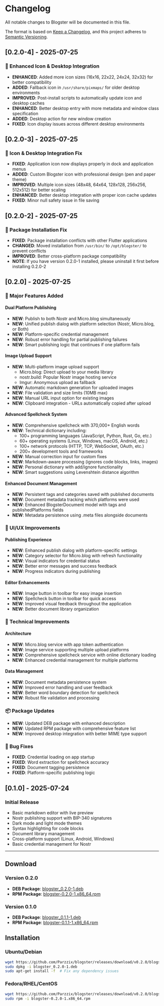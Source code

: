 # Changelog

All notable changes to Blogster will be documented in this file.

The format is based on [Keep a Changelog](https://keepachangelog.com/en/1.0.0/),
and this project adheres to [Semantic Versioning](https://semver.org/spec/v2.0.0.html).

## [0.2.0-4] - 2025-07-25

### 🔧 Enhanced Icon & Desktop Integration
- **ENHANCED**: Added more icon sizes (16x16, 22x22, 24x24, 32x32) for better compatibility
- **ADDED**: Fallback icon in `/usr/share/pixmaps/` for older desktop environments
- **IMPROVED**: Post-install scripts to automatically update icon and desktop caches
- **ENHANCED**: Better desktop entry with more metadata and window class specification
- **ADDED**: Desktop action for new window creation
- **FIXED**: Icon display issues across different desktop environments

## [0.2.0-3] - 2025-07-25

### 🎨 Icon & Desktop Integration Fix
- **FIXED**: Application icon now displays properly in dock and application menus
- **ADDED**: Custom Blogster icon with professional design (pen and paper theme)
- **IMPROVED**: Multiple icon sizes (48x48, 64x64, 128x128, 256x256, 512x512) for better scaling
- **ENHANCED**: Better desktop integration with proper icon cache updates
- **FIXED**: Minor null safety issue in file saving

## [0.2.0-2] - 2025-07-25

### 🔧 Package Installation Fix
- **FIXED**: Package installation conflicts with other Flutter applications
- **CHANGED**: Moved installation from `/usr/bin/` to `/opt/blogster/` to prevent conflicts
- **IMPROVED**: Better cross-platform package compatibility
- **NOTE**: If you have version 0.2.0-1 installed, please uninstall it first before installing 0.2.0-2

## [0.2.0] - 2025-07-25

### 🚀 Major Features Added

#### Dual Platform Publishing
- **NEW**: Publish to both Nostr and Micro.blog simultaneously
- **NEW**: Unified publish dialog with platform selection (Nostr, Micro.blog, or Both)
- **NEW**: Platform-specific credential management
- **NEW**: Robust error handling for partial publishing failures
- **NEW**: Smart publishing logic that continues if one platform fails

#### Image Upload Support
- **NEW**: Multi-platform image upload support
  - Micro.blog: Direct upload to your media library
  - nostr.build: Popular Nostr image hosting service
  - Imgur: Anonymous upload as fallback
- **NEW**: Automatic markdown generation for uploaded images
- **NEW**: File validation and size limits (10MB max)
- **NEW**: Manual URL input option for existing images
- **NEW**: Clipboard integration - URLs automatically copied after upload

#### Advanced Spellcheck System
- **NEW**: Comprehensive spellcheck with 370,000+ English words
- **NEW**: Technical dictionary including:
  - 100+ programming languages (JavaScript, Python, Rust, Go, etc.)
  - 60+ operating systems (Linux, Windows, macOS, Android, etc.)
  - 100+ network protocols (HTTP, TCP, WebSocket, OAuth, etc.)
  - 200+ development tools and frameworks
- **NEW**: Manual correction input for custom fixes
- **NEW**: Markdown-aware processing (ignores code blocks, links, images)
- **NEW**: Personal dictionary with add/ignore functionality
- **NEW**: Smart suggestions using Levenshtein distance algorithm

#### Enhanced Document Management
- **NEW**: Persistent tags and categories saved with published documents
- **NEW**: Document metadata tracking which platforms were used
- **NEW**: Enhanced BlogsterDocument model with tags and publishedPlatforms fields
- **NEW**: Metadata persistence using .meta files alongside documents

### 🎨 UI/UX Improvements

#### Publishing Experience
- **NEW**: Enhanced publish dialog with platform-specific settings
- **NEW**: Category selector for Micro.blog with refresh functionality
- **NEW**: Visual indicators for credential status
- **NEW**: Better error messages and success feedback
- **NEW**: Progress indicators during publishing

#### Editor Enhancements
- **NEW**: Image button in toolbar for easy image insertion
- **NEW**: Spellcheck button in toolbar for quick access
- **NEW**: Improved visual feedback throughout the application
- **NEW**: Better document library organization

### 🔧 Technical Improvements

#### Architecture
- **NEW**: Micro.blog service with app token authentication
- **NEW**: Image service supporting multiple upload platforms
- **NEW**: Comprehensive spellcheck service with online dictionary loading
- **NEW**: Enhanced credential management for multiple platforms

#### Data Management
- **NEW**: Document metadata persistence system
- **NEW**: Improved error handling and user feedback
- **NEW**: Better word boundary detection for spellcheck
- **NEW**: Robust file validation and processing

### 📦 Package Updates
- **NEW**: Updated DEB package with enhanced description
- **NEW**: Updated RPM package with comprehensive feature list
- **NEW**: Improved desktop integration with better MIME type support

### 🐛 Bug Fixes
- **FIXED**: Credential loading on app startup
- **FIXED**: Word extraction for spellcheck accuracy
- **FIXED**: Document tagging persistence
- **FIXED**: Platform-specific publishing logic

## [0.1.0] - 2025-07-24

### Initial Release
- Basic markdown editor with live preview
- Nostr publishing support with BIP-340 signatures
- Dark mode and light mode themes
- Syntax highlighting for code blocks
- Document library management
- Cross-platform support (Linux, Android, Windows)
- Basic credential management for Nostr

---

## Download

### Version 0.2.0
- **DEB Package**: [blogster_0.2.0-1.deb](releases/v0.2.0/blogster_0.2.0-1.deb)
- **RPM Package**: [blogster-0.2.0-1.x86_64.rpm](releases/v0.2.0/blogster-0.2.0-1.x86_64.rpm)

### Version 0.1.0
- **DEB Package**: [blogster_0.1.1-1.deb](releases/v0.1.1/blogster_0.1.1-1.deb)
- **RPM Package**: [blogster-0.1.1-1.x86_64.rpm](releases/v0.1.1/blogster-0.1.1-1.x86_64.rpm)

## Installation

### Ubuntu/Debian
```bash
wget https://github.com/Parzzix/blogster/releases/download/v0.2.0/blogster_0.2.0-1.deb
sudo dpkg -i blogster_0.2.0-1.deb
sudo apt-get install -f  # Fix any dependency issues
```

### Fedora/RHEL/CentOS
```bash
wget https://github.com/Parzzix/blogster/releases/download/v0.2.0/blogster-0.2.0-1.x86_64.rpm
sudo rpm -i blogster-0.2.0-1.x86_64.rpm
```